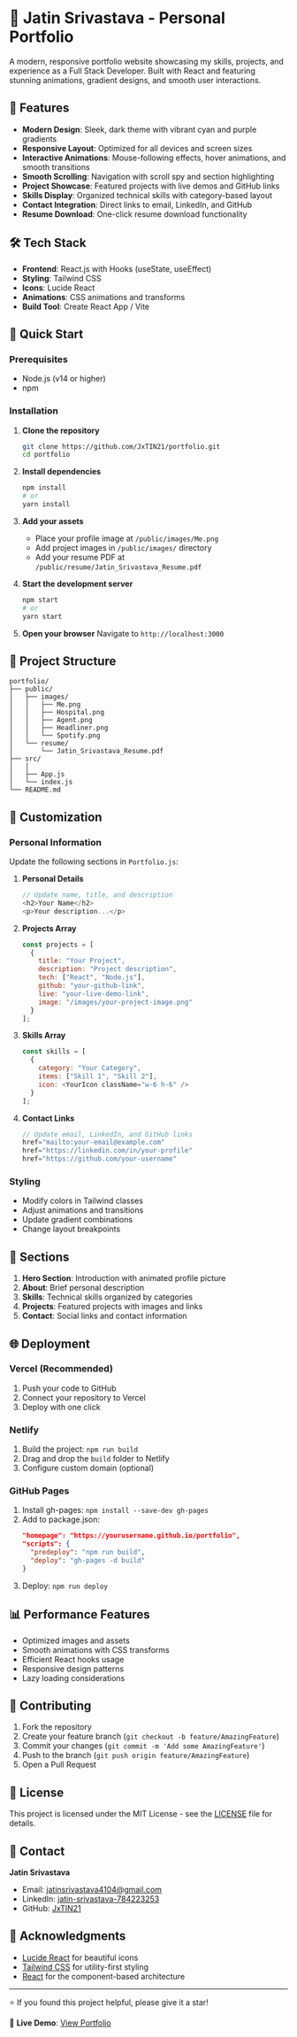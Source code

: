 # 🚀 Jatin Srivastava - Personal Portfolio

A modern, responsive portfolio website showcasing my skills, projects, and experience as a Full Stack Developer. Built with React and featuring stunning animations, gradient designs, and smooth user interactions.

## 🌟 Features

- **Modern Design**: Sleek, dark theme with vibrant cyan and purple gradients
- **Responsive Layout**: Optimized for all devices and screen sizes
- **Interactive Animations**: Mouse-following effects, hover animations, and smooth transitions
- **Smooth Scrolling**: Navigation with scroll spy and section highlighting
- **Project Showcase**: Featured projects with live demos and GitHub links
- **Skills Display**: Organized technical skills with category-based layout
- **Contact Integration**: Direct links to email, LinkedIn, and GitHub
- **Resume Download**: One-click resume download functionality

## 🛠️ Tech Stack

- **Frontend**: React.js with Hooks (useState, useEffect)
- **Styling**: Tailwind CSS
- **Icons**: Lucide React
- **Animations**: CSS animations and transforms
- **Build Tool**: Create React App / Vite

## 🚀 Quick Start

### Prerequisites

- Node.js (v14 or higher)
- npm

### Installation

1. **Clone the repository**
   ```bash
   git clone https://github.com/JxTIN21/portfolio.git
   cd portfolio
   ```

2. **Install dependencies**
   ```bash
   npm install
   # or
   yarn install
   ```

3. **Add your assets**
   - Place your profile image at `/public/images/Me.png`
   - Add project images in `/public/images/` directory
   - Add your resume PDF at `/public/resume/Jatin_Srivastava_Resume.pdf`

4. **Start the development server**
   ```bash
   npm start
   # or
   yarn start
   ```

5. **Open your browser**
   Navigate to `http://localhost:3000`

## 📁 Project Structure

```
portfolio/
├── public/
│   ├── images/
│   │   ├── Me.png
│   │   ├── Hospital.png
│   │   ├── Agent.png
│   │   ├── Headliner.png
│   │   └── Spotify.png
│   └── resume/
│       └── Jatin_Srivastava_Resume.pdf
├── src/
│   │   
│   ├── App.js
│   └── index.js
└── README.md
```

## 🎨 Customization

### Personal Information
Update the following sections in `Portfolio.js`:

1. **Personal Details**
   ```javascript
   // Update name, title, and description
   <h2>Your Name</h2>
   <p>Your description...</p>
   ```

2. **Projects Array**
   ```javascript
   const projects = [
     {
       title: "Your Project",
       description: "Project description",
       tech: ["React", "Node.js"],
       github: "your-github-link",
       live: "your-live-demo-link",
       image: "/images/your-project-image.png"
     }
   ];
   ```

3. **Skills Array**
   ```javascript
   const skills = [
     {
       category: "Your Category",
       items: ["Skill 1", "Skill 2"],
       icon: <YourIcon className="w-6 h-6" />
     }
   ];
   ```

4. **Contact Links**
   ```javascript
   // Update email, LinkedIn, and GitHub links
   href="mailto:your-email@example.com"
   href="https://linkedin.com/in/your-profile"
   href="https://github.com/your-username"
   ```

### Styling
- Modify colors in Tailwind classes
- Adjust animations and transitions
- Update gradient combinations
- Change layout breakpoints

## 📱 Sections

1. **Hero Section**: Introduction with animated profile picture
2. **About**: Brief personal description
3. **Skills**: Technical skills organized by categories
4. **Projects**: Featured projects with images and links
5. **Contact**: Social links and contact information

## 🌐 Deployment

### Vercel (Recommended)
1. Push your code to GitHub
2. Connect your repository to Vercel
3. Deploy with one click

### Netlify
1. Build the project: `npm run build`
2. Drag and drop the `build` folder to Netlify
3. Configure custom domain (optional)

### GitHub Pages
1. Install gh-pages: `npm install --save-dev gh-pages`
2. Add to package.json:
   ```json
   "homepage": "https://yourusername.github.io/portfolio",
   "scripts": {
     "predeploy": "npm run build",
     "deploy": "gh-pages -d build"
   }
   ```
3. Deploy: `npm run deploy`

## 📊 Performance Features

- Optimized images and assets
- Smooth animations with CSS transforms
- Efficient React hooks usage
- Responsive design patterns
- Lazy loading considerations

## 🤝 Contributing

1. Fork the repository
2. Create your feature branch (`git checkout -b feature/AmazingFeature`)
3. Commit your changes (`git commit -m 'Add some AmazingFeature'`)
4. Push to the branch (`git push origin feature/AmazingFeature`)
5. Open a Pull Request

## 📄 License

This project is licensed under the MIT License - see the [LICENSE](LICENSE) file for details.

## 💬 Contact

**Jatin Srivastava**
- Email: jatinsrivastava4104@gmail.com
- LinkedIn: [jatin-srivastava-784223253](https://www.linkedin.com/in/jatin-srivastava-784223253)
- GitHub: [JxTIN21](https://github.com/JxTIN21)

## 🙏 Acknowledgments

- [Lucide React](https://lucide.dev/) for beautiful icons
- [Tailwind CSS](https://tailwindcss.com/) for utility-first styling
- [React](https://reactjs.org/) for the component-based architecture

---

⭐ If you found this project helpful, please give it a star!

🚀 **Live Demo**: [View Portfolio](https://unrivaled-frangollo-12da7c.netlify.app/)
